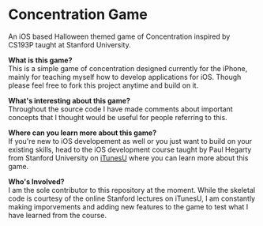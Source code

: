 # Concentration Game
An iOS based Halloween themed game of Concentration inspired by CS193P taught at Stanford University.

**What is this game?** <br/>
This is a simple game of concentration designed currently for the iPhone, mainly for teaching myself how to develop applications for iOS. Though please feel free to fork this project anytime and build on it. 

**What's interesting about this game?** <br/>
Throughout the source code I have made comments about important concepts that I thought would be useful for people referring to this. 

**Where can you learn more about this game?** <br/>
If you're new to iOS developement as well or you just want to build on your existing skills, head to the iOS development course taught by Paul Hegarty from Stanford University on [iTunesU](https://itunes.apple.com/us/podcast/developing-ios-11-apps-with-swift/id1315130780?mt=2) where you can learn more about this game.

**Who's Involved?** <br/>
I am the sole contributor to this repository at the moment. While the skeletal code is courtesy of the online Stanford lectures on iTunesU, I am constantly making imporvements and adding new features to the game to test what I have learned from the course.  
